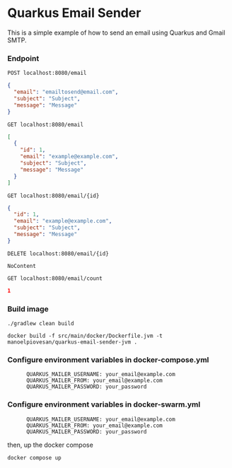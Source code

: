# Quarkus Email Sender
This is a simple example of how to send an email using Quarkus and Gmail SMTP.

### Endpoint
```
POST localhost:8080/email
```
```json
{
  "email": "emailtosend@email.com",
  "subject": "Subject",
  "message": "Message"
}
```
```
GET localhost:8080/email
```
```json
[
  {
    "id": 1,
    "email": "example@example.com",
    "subject": "Subject",
    "message": "Message"
  }
]
```
```
GET localhost:8080/email/{id}
```
```json
{
  "id": 1,
  "email": "example@example.com",
  "subject": "Subject",
  "message": "Message"
}
```
```
DELETE localhost:8080/email/{id}
```
```
NoContent
```
```
GET localhost:8080/email/count
```
```json
1
```

### Build image
```shell
./gradlew clean build
```
```shell
docker build -f src/main/docker/Dockerfile.jvm -t manoelpiovesan/quarkus-email-sender-jvm .
```
### Configure environment variables in docker-compose.yml
```shell
      QUARKUS_MAILER_USERNAME: your_email@example.com
      QUARKUS_MAILER_FROM: your_email@example.com
      QUARKUS_MAILER_PASSWORD: your_password
```
### Configure environment variables in docker-swarm.yml
```shell
      QUARKUS_MAILER_USERNAME: your_email@example.com
      QUARKUS_MAILER_FROM: your_email@example.com
      QUARKUS_MAILER_PASSWORD: your_password
```

then, up the docker compose
```shell
docker compose up
```

